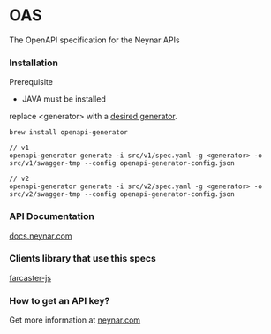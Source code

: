 # OAS

The OpenAPI specification for the Neynar APIs

### Installation
Prerequisite
- JAVA must be installed

replace \<generator\> with a [desired generator](https://openapi-generator.tech/docs/generators).

```
brew install openapi-generator

// v1
openapi-generator generate -i src/v1/spec.yaml -g <generator> -o src/v1/swagger-tmp --config openapi-generator-config.json
```

```
// v2
openapi-generator generate -i src/v2/spec.yaml -g <generator> -o src/v2/swagger-tmp --config openapi-generator-config.json
```

### API Documentation
[docs.neynar.com](https://docs.neynar.com/)

### Clients library that use this specs
[farcaster-js](https://github.com/standard-crypto/farcaster-js/)

### How to get an API key?
Get more information at [neynar.com](https://neynar.com/)
